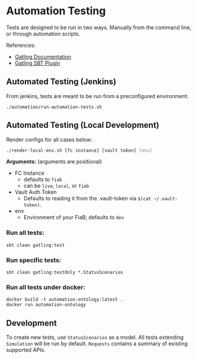 # Automation Testing

Tests are designed to be run in two ways. Manually from the command line, or through automation scripts.

References:
* [Gatling Documentation](https://gatling.io/docs/current/)
* [Gatling SBT Plugin](https://github.com/gatling/gatling-sbt-plugin-demo)

## Automated Testing (Jenkins)

From jenkins, tests are meant to be run from a preconfigured environment. 
```
./automation/run-automation-tests.sh
```

## Automated Testing (Local Development)

Render configs for all cases below:
```bash
./render-local-env.sh [fc instance] [vault token] [env]
```
**Arguments:** (arguments are positional)

* FC Instance 
  * defaults to `fiab`
  * can be `live`, `local`, or `fiab`
* Vault Auth Token
  * Defaults to reading it from the .vault-token via `$(cat ~/.vault-token)`.
* env
  * Environment of your FiaB; defaults to `dev`

### Run all tests:
```
sbt clean gatling:test 
```

### Run specific tests:
```
sbt clean gatling:testOnly *.StatusScenarios 
```

### Run all tests under docker:
```
docker build -t automation-ontology:latest .
docker run automation-ontology
```

## Development
To create new tests, use `StatusScenarios` as a model. All tests extending `Simulation` will be run 
by default. `Requests` contains a summary of existing supported APIs. 

